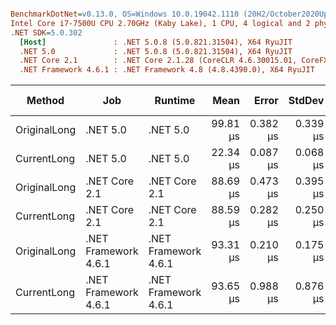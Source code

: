 ``` ini

BenchmarkDotNet=v0.13.0, OS=Windows 10.0.19042.1110 (20H2/October2020Update)
Intel Core i7-7500U CPU 2.70GHz (Kaby Lake), 1 CPU, 4 logical and 2 physical cores
.NET SDK=5.0.302
  [Host]               : .NET 5.0.8 (5.0.821.31504), X64 RyuJIT
  .NET 5.0             : .NET 5.0.8 (5.0.821.31504), X64 RyuJIT
  .NET Core 2.1        : .NET Core 2.1.28 (CoreCLR 4.6.30015.01, CoreFX 4.6.30015.01), X64 RyuJIT
  .NET Framework 4.6.1 : .NET Framework 4.8 (4.8.4390.0), X64 RyuJIT


```
|       Method |                  Job |              Runtime |     Mean |    Error |   StdDev | Ratio |   Gen 0 | Gen 1 | Gen 2 | Allocated |
|------------- |--------------------- |--------------------- |---------:|---------:|---------:|------:|--------:|------:|------:|----------:|
| OriginalLong |             .NET 5.0 |             .NET 5.0 | 99.81 μs | 0.382 μs | 0.339 μs |  1.13 | 92.0410 |     - |     - |    188 KB |
|  CurrentLong |             .NET 5.0 |             .NET 5.0 | 22.34 μs | 0.087 μs | 0.068 μs |  0.25 | 26.3062 |     - |     - |     54 KB |
| OriginalLong |        .NET Core 2.1 |        .NET Core 2.1 | 88.69 μs | 0.473 μs | 0.395 μs |  1.00 | 91.7969 |     - |     - |    189 KB |
|  CurrentLong |        .NET Core 2.1 |        .NET Core 2.1 | 88.59 μs | 0.282 μs | 0.250 μs |  1.00 | 91.7969 |     - |     - |    189 KB |
| OriginalLong | .NET Framework 4.6.1 | .NET Framework 4.6.1 | 93.31 μs | 0.210 μs | 0.175 μs |  1.05 | 94.2383 |     - |     - |    194 KB |
|  CurrentLong | .NET Framework 4.6.1 | .NET Framework 4.6.1 | 93.65 μs | 0.988 μs | 0.876 μs |  1.05 | 94.2383 |     - |     - |    194 KB |
